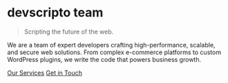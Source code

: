 # devscripto team

> Scripting the future of the web.

We are a team of expert developers crafting high-performance, scalable, and secure web solutions. From complex e-commerce platforms to custom WordPress plugins, we write the code that powers business growth.

[Our Services](#our-core-expertise "null") [Get in Touch](mailto:contact@devscripto.team "null")